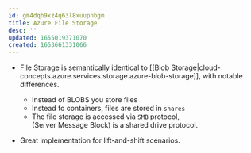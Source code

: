```yaml
---
id: gm4dqh9xz4q63l8xuupnbgm
title: Azure File Storage
desc: ''
updated: 1655019371070
created: 1653661331066
---
```


* File Storage is semantically identical to [[Blob Storage|cloud-concepts.azure.services.storage.azure-blob-storage]], with notable differences.

  * Instead of BLOBS you store files
  * Instead fo containers, files are stored in `shares`
  * The file storage is accessed via `SMB` protocol,  
    (Server Message Block) is a shared drive protocol.


* Great implementation for lift-and-shift scenarios.
